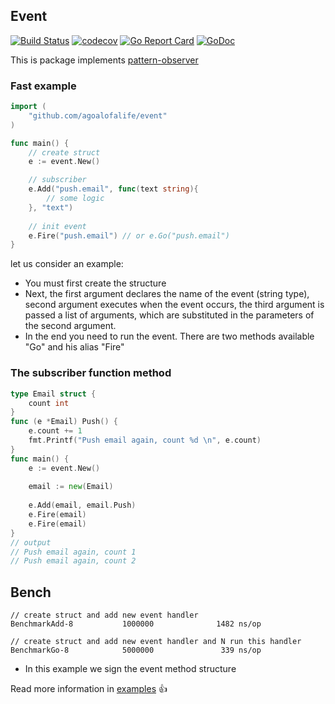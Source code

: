 

## Event
[![Build Status](https://travis-ci.org/agoalofalife/event.svg?branch=master)](https://travis-ci.org/agoalofalife/event)
[![codecov](https://codecov.io/gh/agoalofalife/event/branch/master/graph/badge.svg)](https://codecov.io/gh/agoalofalife/event)
[![Go Report Card](https://goreportcard.com/badge/github.com/agoalofalife/event)](https://goreportcard.com/report/github.com/agoalofalife/event)
[![GoDoc](http://godoc.org/github.com/agoalofalife/event?status.svg)](http://godoc.org/github.com/agoalofalife/event)

This is package implements [pattern-observer](https://en.wikipedia.org/wiki/Observer_pattern)

### Fast example

```go
import (
	"github.com/agoalofalife/event"
)

func main() {
	// create struct
	e := event.New()

	// subscriber 
	e.Add("push.email", func(text string){
    	// some logic 
    }, "text")
    
    // init event
    e.Fire("push.email") // or e.Go("push.email")
}
```

let us consider an example:

 * You must first create the structure
 * Next, the first argument declares the name of the event (string type), second argument  executes when the event occurs, the third argument is passed a list of arguments, which are substituted in the parameters of the second argument.
 * In the end you need to run the event. There are two methods available "Go" and his alias "Fire"

### The subscriber function method

```go
type Email struct {
	count int
}
func (e *Email) Push() {
	e.count += 1
	fmt.Printf("Push email again, count %d \n", e.count)
}
func main() {
	e := event.New()
	
	email := new(Email)
	
	e.Add(email, email.Push)
	e.Fire(email)
	e.Fire(email)
}
// output 
// Push email again, count 1 
// Push email again, count 2 
```

## Bench
```
// create struct and add new event handler
BenchmarkAdd-8           1000000              1482 ns/op

// create struct and add new event handler and N run this handler
BenchmarkGo-8            5000000               339 ns/op

```
* In this example we sign the event method structure

 
Read more information in [examples](github.com/agoalofalife/event/tree/master/examples) :+1:
